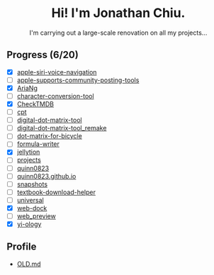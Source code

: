 <h1 align=center>Hi! I'm Jonathan Chiu.</h1>

<p align="center">I'm carrying out a large-scale renovation on all my projects...</p>

## Progress (6/20)

- [x] [apple-siri-voice-navigation](https://github.com/quinn0823/apple-siri-voice-navigation)
- [ ] [apple-supports-community-posting-tools](https://github.com/quinn0823/apple-supports-community-posting-tools)
- [x] [AriaNg](https://github.com/quinn0823/AriaNg)
- [ ] [character-conversion-tool](https://github.com/quinn0823/character-conversion-tool)
- [x] [CheckTMDB](https://github.com/quinn0823/CheckTMDB)
- [ ] [cpt](https://github.com/quinn0823/cpt)
- [ ] [digital-dot-matrix-tool](https://github.com/quinn0823/digital-dot-matrix-tool)
- [ ] [digital-dot-matrix-tool_remake](https://github.com/quinn0823/digital-dot-matrix-tool_remake)
- [ ] [dot-matrix-for-bicycle](https://github.com/quinn0823/dot-matrix-for-bicycle)
- [ ] [formula-writer](https://github.com/quinn0823/formula-writer)
- [x] [jellytion](https://github.com/quinn0823/jellytion)
- [ ] [projects](https://github.com/quinn0823/projects)
- [ ] [quinn0823](https://github.com/quinn0823/quinn0823)
- [ ] [quinn0823.github.io](https://github.com/quinn0823/quinn0823.github.io)
- [ ] [snapshots](https://github.com/quinn0823/snapshots)
- [ ] [textbook-download-helper](https://github.com/quinn0823/textbook-download-helper)
- [ ] [universal](https://github.com/quinn0823/universal)
- [x] [web-dock](https://github.com/quinn0823/web-dock)
- [ ] [web_preview](https://github.com/quinn0823/web_preview)
- [x] [yi-ology](https://github.com/quinn0823/yi-ology)

## Profile

- [OLD.md](./OLD.md)